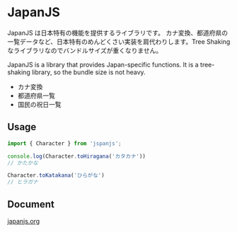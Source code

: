 # JapanJS

JapanJS は日本特有の機能を提供するライブラリです。
カナ変換、都道府県の一覧データなど、日本特有のめんどくさい実装を肩代わりします。Tree Shaking なライブラリなのでバンドルサイズが重くなりません。

JapanJS is a library that provides Japan-specific functions.
It is a tree-shaking library, so the bundle size is not heavy.

- カナ変換
- 都道府県一覧
- 国民の祝日一覧

## Usage

```js
import { Character } from 'jspanjs';

console.log(Character.toHiragana('カタカナ'))
// かたかな

Character.toKatakana('ひらがな')
// ヒラガナ

```

## Document

[japanjs.org](https://japanjs.org)
